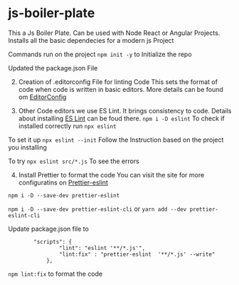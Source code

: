 # js-boiler-plate
This a Js Boiler Plate. Can be used with Node React or Angular Projects. 
Installs all the basic dependecies for a modern js Project

Commands run on the project 
    `npm init -y`   to Initialize the repo

Updated the package.json File

2. Creation of .editorconfig File for linting Code
This sets the format of code when code is written in basic editors. More details can be found om [EditorConfig](https://editorconfig.org/)

3. Other Code editors we use ES Lint. It brings consistency to code. 
Details about installing [ES Lint](https://eslint.org/) can be foud there.
`npm i -D eslint` 
To check if installed correctly run  `npx eslint` 


To set it up `npx eslint --init`  Follow the Instruction based on the project you installing

To try `npx eslint src/*.js`  To see the errors 

4. Install Prettier to format the code 
You can visit the site for more configuratins on [Prettier-eslint](https://github.com/prettier/prettier-eslint)

`npm i -D --save-dev prettier-eslint` 


`npm i -D --save-dev prettier-eslint-cli`   or `yarn add --dev prettier-eslint-cli` 

Update package.json file to 

            "scripts": {
                    "lint": "eslint '**/*.js'",
                    "lint:fix" : "prettier-eslint  '**/*.js' --write"
                },
        
`npm lint:fix`   to format the code

